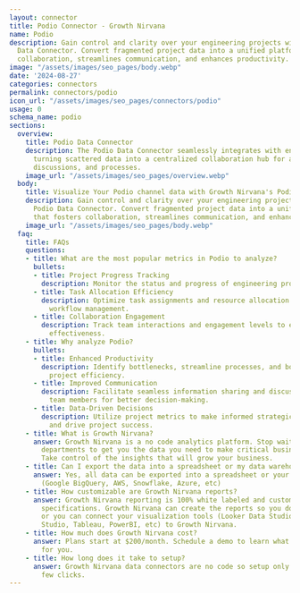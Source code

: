 ```yaml
---
layout: connector
title: Podio Connector - Growth Nirvana
name: Podio
description: Gain control and clarity over your engineering projects with the Podio
  Data Connector. Convert fragmented project data into a unified platform that fosters
  collaboration, streamlines communication, and enhances productivity.
image: "/assets/images/seo_pages/body.webp"
date: '2024-08-27'
categories: connectors
permalink: connectors/podio
icon_url: "/assets/images/seo_pages/connectors/podio"
usage: 0
schema_name: podio
sections:
  overview:
    title: Podio Data Connector
    description: The Podio Data Connector seamlessly integrates with engineering projects,
      turning scattered data into a centralized collaboration hub for aligning content,
      discussions, and processes.
    image_url: "/assets/images/seo_pages/overview.webp"
  body:
    title: Visualize Your Podio channel data with Growth Nirvana's Podio Connector
    description: Gain control and clarity over your engineering projects with the
      Podio Data Connector. Convert fragmented project data into a unified platform
      that fosters collaboration, streamlines communication, and enhances productivity.
    image_url: "/assets/images/seo_pages/body.webp"
  faq:
    title: FAQs
    questions:
    - title: What are the most popular metrics in Podio to analyze?
      bullets:
      - title: Project Progress Tracking
        description: Monitor the status and progress of engineering projects in real-time.
      - title: Task Allocation Efficiency
        description: Optimize task assignments and resource allocation for better
          workflow management.
      - title: Collaboration Engagement
        description: Track team interactions and engagement levels to enhance collaboration
          effectiveness.
    - title: Why analyze Podio?
      bullets:
      - title: Enhanced Productivity
        description: Identify bottlenecks, streamline processes, and boost overall
          project efficiency.
      - title: Improved Communication
        description: Facilitate seamless information sharing and discussions among
          team members for better decision-making.
      - title: Data-Driven Decisions
        description: Utilize project metrics to make informed strategic decisions
          and drive project success.
    - title: What is Growth Nirvana?
      answer: Growth Nirvana is a no code analytics platform. Stop waiting for other
        departments to get you the data you need to make critical business decisions.
        Take control of the insights that will grow your business.
    - title: Can I export the data into a spreadsheet or my data warehouse?
      answer: Yes, all data can be exported into a spreadsheet or your data warehouse
        (Google BigQuery, AWS, Snowflake, Azure, etc)
    - title: How customizable are Growth Nirvana reports?
      answer: Growth Nirvana reporting is 100% white labeled and customized to your
        specifications. Growth Nirvana can create the reports so you don’t have to
        or you can connect your visualization tools (Looker Data Studio/Google Data
        Studio, Tableau, PowerBI, etc) to Growth Nirvana.
    - title: How much does Growth Nirvana cost?
      answer: Plans start at $200/month. Schedule a demo to learn what plan is best
        for you.
    - title: How long does it take to setup?
      answer: Growth Nirvana data connectors are no code so setup only requires a
        few clicks.
---
```

